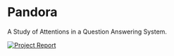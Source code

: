 # Pandora
A Study of Attentions in a Question Answering System.

[![Project Report](https://colab.research.google.com/assets/colab-badge.svg)](https://colab.research.google.com/drive/1RV4OfH3QuOJDLwF4Mo5VPkW5nL2EOPJO)



